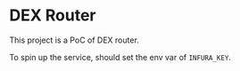 # DEX Router

This project is a PoC of DEX router.

To spin up the service, should set the env var of `INFURA_KEY`.